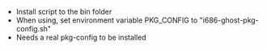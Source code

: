 - Install script to the bin folder
- When using, set environment variable PKG_CONFIG to "i686-ghost-pkg-config.sh"
- Needs a real pkg-config to be installed